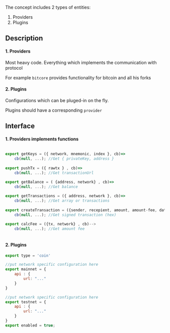 The concept includes 2 types of entities:

1. Providers
2. Plugins

## Description

#### 1. Providers

Most heavy code. Everything which implements the communication with protocol

For example `bitcore` provides functionality for bitcoin and all his forks


#### 2. Plugins

Configurations which can be pluged-in on the fly.

Plugins should have a corresponding `provider`

## Interface

#### 1. Providers implements functions

```Javascript 

export getKeys = ({ network, mnemonic, index }, cb)=>
    cb(null, ...); //Get { privateKey, address }
    
export pushTx = ({ rawtx } , cb)=>
    cb(null, ...); //Get transactionUrl

export getBalance = ( {address, network} , cb)=>
    cb(null, ...); //Get balance
    
export getTransactions = ({ address, network }, cb)=>
    cb(null, ...); //Get array or transactions
    
export createTransaction = ({sender, recepient, amount, amount-fee, data} , cb)-->
    cb(null, ...); //Get signed transaction (hex)

export calcFee = ({tx, network} , cb)-->
    cb(null, ...); //Get amount fee
    
```

#### 2. Plugins

```Javascript
export type = 'coin'

//put network specific configuration here
export mainnet = {
    api : {
        url: "..."
    }
}

//put network specific configuration here
export testnet = {
    api : {
        url: "..."
    }
}
export enabled = true;

```